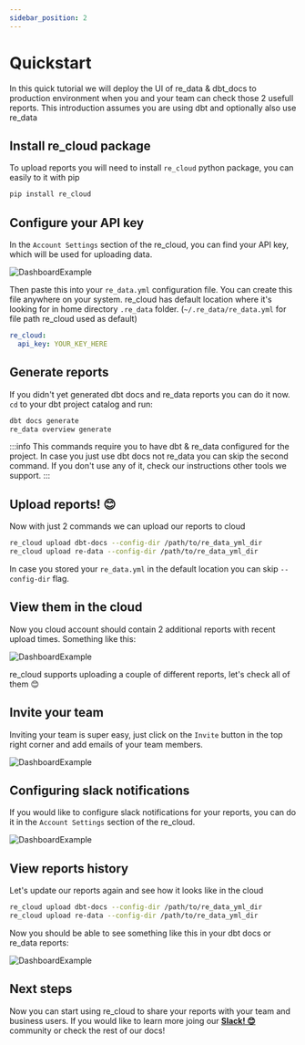 ```yaml
---
sidebar_position: 2
---
```


# Quickstart

In this quick tutorial we will deploy the UI of re_data & dbt_docs to production environment when you and your team can check those 2 usefull reports. This introduction assumes you are using dbt and optionally also use re_data


## Install re_cloud package

To upload reports you will need to install `re_cloud` python package, you can easily to it with pip

```bash
pip install re_cloud
```

## Configure your API key

In the `Account Settings` section of the re_cloud, you can find your API key, which will be used for uploading data.

![DashboardExample](/re_cloud/flows/getapikey.png)

Then paste this into your `re_data.yml` configuration file. You can create this file anywhere on your system. 
re_cloud has default location where it's looking for in home directory `.re_data` folder. (`~/.re_data/re_data.yml` for file path re_cloud used as default)

```yml title="re_data.yml"
re_cloud:
  api_key: YOUR_KEY_HERE
```

## Generate reports

If you didn't yet generated dbt docs and re_data reports you can do it now. `cd` to your dbt project catalog and run:

```bash
dbt docs generate
re_data overview generate
```

:::info
This commands require you to have dbt & re_data configured for the project. In case you just use dbt docs not re_data you can skip the second command. If you don't use any of it, check our instructions other tools we support.
:::

## Upload reports! 😊

Now with just 2 commands we can upload our reports to cloud

```bash
re_cloud upload dbt-docs --config-dir /path/to/re_data_yml_dir
re_cloud upload re-data --config-dir /path/to/re_data_yml_dir
```

In case you stored your `re_data.yml` in the default location you can skip `--config-dir` flag.

## View them in the cloud

Now you cloud account should contain 2 additional reports with recent upload times. Something like this:

![DashboardExample](/re_cloud/flows/dashboard.png)


re_cloud supports uploading a couple of different reports, let's check all of them 😊 

## Invite your team

Inviting your team is super easy, just click on the `Invite` button in the top right corner and add emails of your team members.


![DashboardExample](/re_cloud/flows/invite.png)

## Configuring slack notifications

If you would like to configure slack notifications for your reports, you can do it in the `Account Settings` section of the re_cloud.

![DashboardExample](/re_cloud/flows/slack.png)


## View reports history

Let's update our reports again and see how it looks like in the cloud


```bash
re_cloud upload dbt-docs --config-dir /path/to/re_data_yml_dir
re_cloud upload re-data --config-dir /path/to/re_data_yml_dir
```

Now you should be able to see something like this in your dbt docs or re_data reports:

![DashboardExample](/re_cloud/flows/history.png)

## Next steps

Now you can start using re_cloud to share your reports with your team and business users. If you would like to learn more joing our **[Slack! 😊](https://www.getre.io/slack)** community or check the rest of our docs!
